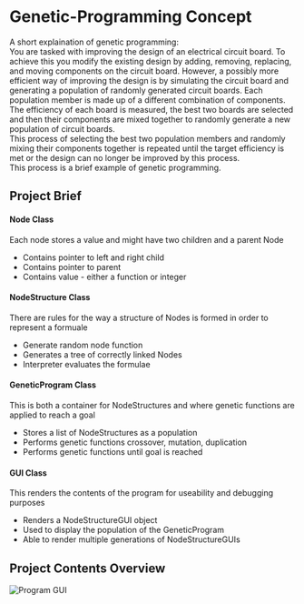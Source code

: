 # Genetic-Programming Concept

A short explaination of genetic programming:  
You are tasked with improving the design of an electrical circuit board. To achieve this you modify the existing design by adding, 
removing, replacing, and moving components on the circuit board. However, a possibly more efficient way of improving the design
is by simulating the circuit board and generating a population of randomly generated circuit boards. Each population member is made up
of a different combination of components. The efficiency of each board is measured, the best two boards are selected and 
then their components are mixed together to randomly generate a new population of circuit boards.  
This process of selecting the best two population members and randomly mixing their components together is repeated 
until the target efficiency is met or the design can no longer be improved by this process.  
This process is a brief example of genetic programming. 

## Project Brief
#### Node Class
Each node stores a value and might have two children and a parent Node
* Contains pointer to left and right child
* Contains pointer to parent
* Contains value - either a function or integer
#### NodeStructure Class
There are rules for the way a structure of Nodes is formed in order to represent a formuale
* Generate random node function
* Generates a tree of correctly linked Nodes
* Interpreter evaluates the formulae
#### GeneticProgram Class
This is both a container for NodeStructures and where genetic functions are applied to reach a goal
* Stores a list of NodeStructures as a population
* Performs genetic functions crossover, mutation, duplication
* Performs genetic functions until goal is reached
#### GUI Class
This renders the contents of the program for useability and debugging purposes
* Renders a NodeStructureGUI object 
* Used to display the population of the GeneticProgram
* Able to render multiple generations of NodeStructureGUIs

## Project Contents Overview

![Program GUI](https://github.com/LeeTaylorNewcastle/Genetic-Programming/blob/main/imgs/gui.png?raw=true)
